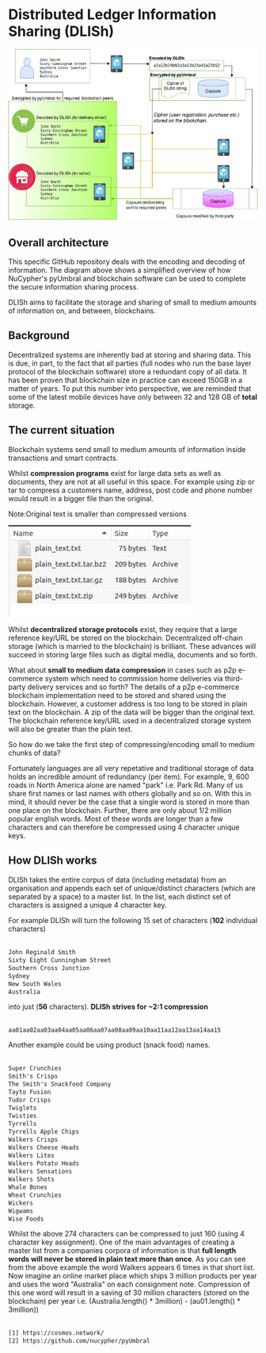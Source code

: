 # Distributed Ledger Information Sharing (DLISh)

![DLISh architecture](https://github.com/CyberMiles/tim-research/blob/master/distributed_ledger_information_sharing_DLISh/images/dlish_architecture.png)

## Overall architecture
This specific GitHub repository deals with the encoding and decoding of information. The diagram above shows a simplified overview of how NuCypher's pyUmbral and blockchain software can be used to complete the secure information sharing process.

DLISh aims to facilitate the storage and sharing of small to medium amounts of information on, and between, blockchains.

## Background
Decentralized systems are inherently bad at storing and sharing data. This is due, in part, to the fact that all parties (full nodes who run the base layer protocol of the blockchain software) store a redundant copy of all data. It has been proven that blockchain size in practice can exceed 150GB in a matter of years. To put this number into perspective, we are reminded that some of the latest mobile devices have only between 32 and 128 GB of **total** storage.

## The current situation
Blockchain systems send small to medium amounts of information inside transactions and smart contracts. 

Whilst **compression programs** exist for large data sets as well as documents, they are not at all useful in this space. For example using zip or tar to compress a customers name, address, post code and phone number would result in a bigger file than the original.

Note:Original text is smaller than compressed versions

![Compression Example](https://github.com/CyberMiles/tim-research/blob/master/distributed_ledger_information_sharing_DLISh/images/compress_example.png)

Whilst **decentralized storage protocols** exist, they require that a large reference key/URL be stored on the blockchain. Decentralized off-chain storage (which is married to the blockchain) is brilliant. These advances will succeed in storing large files such as digital media, documents and so forth.

What about **small to medium data compression** in cases such as p2p e-commerce system which need to commission home deliveries via third-party delivery services and so forth? The details of a p2p e-commerce blockchain implementation need to be stored and shared using the blockchain. However, a customer address is too long to be stored in plain text on the blockchain. A zip of the data will be bigger than the original text. The blockchain reference key/URL used in a decentralized storage system will also be greater than the plain text.

So how do we take the first step of compressing/encoding small to medium chunks of data?

Fortunately languages are all very repetative and traditional storage of data holds an incredible amount of redundancy (per item). For example, 9, 600 roads in North America alone are named "park" i.e. Park Rd. Many of us share first names or last names with others globally and so on. With this in mind, it should never be the case that a single word is stored in more than one place on the blockchain. Further, there are only about 1/2 million popular english words. Most of these words are longer than a few characters and can therefore be compressed using 4 character unique keys.

## How DLISh works
DLISh takes the entire corpus of data (including metadata) from an organisation and appends each set of unique/distinct characters (which are separated by a space) to a master list. In the list, each distinct set of characters is assigned a unique 4 character key. 

For example DLISh will turn the following 15 set of characters (**102** individual characters)

```

John Reginald Smith
Sixty Eight Cunningham Street
Southern Cross Junction
Sydney
New South Wales
Australia

```

into just (**56** characters). **DLISh strives for ~2:1 compression**

```

aa01aa02aa03aa04aa05aa06aa07aa08aa09aa10aa11aa12aa13aa14aa15

```

Another example could be using product (snack food) names.

```

Super Crunchies
Smith's Crisps
The Smith's Snackfood Company
Tayto Fusion
Tudor Crisps
Twiglets
Twisties
Tyrrells
Tyrrells Apple Chips
Walkers Crisps
Walkers Cheese Heads
Walkers Lites
Walkers Potato Heads
Walkers Sensations
Walkers Shots
Whale Bones
Wheat Crunchies
Wickers
Wigwams
Wise Foods

```

Whilst the above 274 characters can be compressed to just 160 (using 4 character key assignment). One of the main advantages of creating a master list from a companies corpora of information is that **full length words will never be stored in plain text more than once**. As you can see from the above example the word Walkers appears 6 times in that short list. Now imagine an online market place which ships 3 million products per year and uses the word "Australia" on each consignment note. Compression of this one word will result in a saving of 30 million characters (stored on the blockchain) per year i.e. (Australia.length() * 3million) - (au01.length() * 3million))

```

[1] https://cosmos.network/
[2] https://github.com/nucypher/pyUmbral

```
